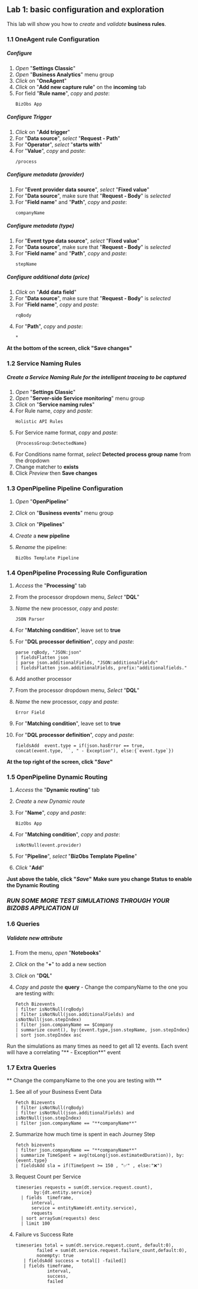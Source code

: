 ## Lab 1: basic configuration and exploration 

This lab will show you how to *create* and *validate* **business rules**. 

### 1.1 OneAgent rule Configuration

##### Configure
1.	*Open* "**Settings Classic**"
1.	*Open* "**Business Analytics**" menu group
1.	*Click* on "**OneAgent**"
1.	*Click* on "**Add new capture rule**" on the **incoming** tab
1.	For field "**Rule name**", *copy* and *paste*:
      ```
      BizObs App
      ```

##### Configure Trigger

1.	*Click* on "**Add trigger**"
1.	For "**Data source**", *select* "**Request - Path**"
1.	For "**Operator**", *select* "**starts with**"
1.	For "**Value**", *copy* and *paste*:
      ```
      /process
      ```

##### Configure metadata (provider)

1.	For "**Event provider data source**", *select* "**Fixed value**"
1.	For "**Data source**", make sure that "**Request - Body**" is *selected*
1.	For "**Field name**" and "**Path**", *copy* and *paste*:
      ```
      companyName
      ```

##### Configure metadata (type)

1.	For "**Event type data source**", *select* "**Fixed value**"
1.	For "**Data source**", make sure that "**Request - Body**" is *selected*
1.	For "**Field name**" and "**Path**", *copy* and *paste*:
      ```
      stepName
      ```

##### Configure additional data (price)

1.	*Click* on "**Add data field**"
1.	For "**Data source**", make sure that "**Request - Body**" is *selected*
1.	For "**Field name**", *copy* and *paste*:
      ```
      rqBody
      ```
1.	For "**Path**", *copy* and *paste*:
      ```
      *
      ```

**At the bottom of the screen, click "Save changes"**

### 1.2 Service Naming Rules

##### Create a Service Naming Rule for the intelligent traceing to be captured
1.	*Open* "**Settings Classic**"
1.	*Open* "**Server-side Service monitoring**" menu group
1.	*Click* on "**Service naming rules**"
1.    For Rule name, *copy* and *paste*:
      ```
      Holistic API Rules
      ```
1.    For Service name format, *copy* and *paste*:
      ```
      {ProcessGroup:DetectedName}
      ```
1.    For Conditions name format, *select* **Detected process group name** from the dropdown
1.    Change matcher to **exists**
1.    Click *Preview* then **Save changes**

### 1.3 OpenPipeline Pipeline Configuration

1. *Open* "**OpenPipeline**" 
1. *Click* on "**Business events**" menu group
1. *Click* on "**Pipelines**"
1. *Create* a **new pipeline**
1. *Rename* the pipeline:

      ```
      BizObs Template Pipeline
      ```

### 1.4 OpenPipeline Processing Rule Configuration

1.	*Access* the "**Processing**" tab
1.	From the processor dropdown menu, *Select* "**DQL**" 
1.	*Name* the new processor, *copy* and *paste*:

      ```
      JSON Parser
      ```

1.	For "**Matching condition**", leave set to **true**
1.	For "**DQL processor definition**", *copy* and *paste*:

      ```
      parse rqBody, "JSON:json"
      | fieldsFlatten json
      | parse json.additionalFields, "JSON:additionalFields"
      | fieldsFlatten json.additionalFields, prefix:"additionalfields."
      ```

1.    Add another processor
1.	From the processor dropdown menu, *Select* "**DQL**" 
1.	*Name* the new processor, *copy* and *paste*:

      ```
      Error Field
      ```

1.	For "**Matching condition**", leave set to **true**
1.	For "**DQL processor definition**", *copy* and *paste*:

      ```
      fieldsAdd  event.type = if(json.hasError == true, concat(event.type, ``, " - Exception"), else:{`event.type`})
      ```

**At the top right of the screen, click "*Save*"**


### 1.5 OpenPipeline Dynamic Routing

1. *Access* the "**Dynamic routing**" tab
1. *Create* a *new Dynamic route*
1. For "**Name**", *copy* and *paste*: 

      ```
      BizObs App
      ```

1. For "**Matching condition**", *copy* and *paste*:

      ```
      isNotNull(event.provider)
      ```

1. For "**Pipeline**", *select* "**BizObs Template Pipeline**"
1. *Click* "**Add**" 

**Just above the table, click "*Save*"**
**Make sure you change Status to enable the Dynamic Routing**


### *RUN SOME MORE TEST SIMULATIONS THROUGH YOUR BIZOBS APPLICATION UI* ###


### 1.6 Queries

##### Validate new attribute
1.	From the menu, *open* "**Notebooks**"
1.	*Click* on the "**+**" to add a new section
1.	*Click* on "**DQL**"
1.	*Copy* and *paste* the **query** - Change the companyName to the one you are testing with:

      ```
      Fetch Bizevents
      | filter isNotNull(rqBody)
      | filter isNotNull(json.additionalFields) and isNotNull(json.stepIndex)
      | filter json.companyName == $Company
      | summarize count(), by:{event.type,json.stepName, json.stepIndex}
      | sort json.stepIndex asc
      ```
Run the simulations as many times as need to get all 12 events. Each svent will have a correlating "** - Exception**" event

### 1.7 Extra Queries ###
** Change the companyName to the one you are testing with **
1.    See all of your Business Event Data
      ```
      Fetch Bizevents
      | filter isNotNull(rqBody)
      | filter isNotNull(json.additionalFields) and isNotNull(json.stepIndex)
      | filter json.companyName == "**companyName**"
      ```
      
1. Summarize how much time is spent in each Journey Step
      ```
      fetch bizevents
      | filter json.companyName == "**companyName**"
      | summarize TimeSpent = avg(toLong(json.estimatedDuration)), by:{event.type}
      | fieldsAdd sla = if(TimeSpent >= 150 , "✅" , else:"❌")
      ```
      
1. Request Count per Service
    ```
    timeseries requests = sum(dt.service.request.count),
           by:{dt.entity.service}
      | fields  timeframe, 
          interval, 
          service = entityName(dt.entity.service),
          requests
      | sort arraySum(requests) desc
      | limit 100
    ```

1. Failure vs Success Rate
   ```
   timeseries total = sum(dt.service.request.count, default:0),
           failed = sum(dt.service.request.failure_count,default:0),
           nonempty: true
      | fieldsAdd success = total[] -failed[]
      | fields timeframe,
               interval,
               success,
               failed
   ```

